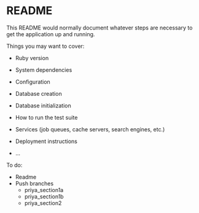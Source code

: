 # README

This README would normally document whatever steps are necessary to get the
application up and running.

Things you may want to cover:

* Ruby version

* System dependencies

* Configuration

* Database creation

* Database initialization

* How to run the test suite

* Services (job queues, cache servers, search engines, etc.)

* Deployment instructions

* ...

To do:
- Readme
- Push branches
  - priya_section1a
  - priya_section1b
  - priya_section2
